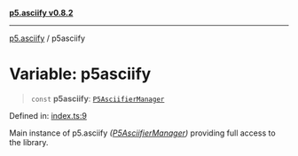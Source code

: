 [**p5.asciify v0.8.2**](../README.md)

***

[p5.asciify](../README.md) / p5asciify

# Variable: p5asciify

> `const` **p5asciify**: [`P5AsciifierManager`](../classes/P5AsciifierManager.md)

Defined in: [index.ts:9](https://github.com/humanbydefinition/p5.asciify/blob/067077b3e92500d55ca650ba698ea8971960c3aa/src/lib/index.ts#L9)

Main instance of p5.asciify *([P5AsciifierManager](../classes/P5AsciifierManager.md))* providing full access to the library.
